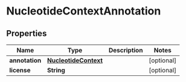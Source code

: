 
# NucleotideContextAnnotation

## Properties
Name | Type | Description | Notes
------------ | ------------- | ------------- | -------------
**annotation** | [**NucleotideContext**](NucleotideContext.md) |  |  [optional]
**license** | **String** |  |  [optional]



